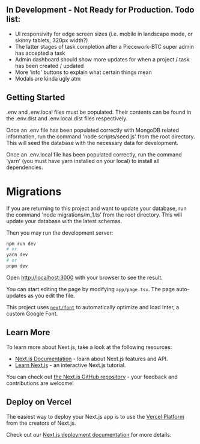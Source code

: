 ## In Development - Not Ready for Production. Todo list:

-   UI responsivity for edge screen sizes (i.e. mobile in landscape mode, or skinny tablets, 320px width?)
-   The latter stages of task completion after a Piecework-BTC super admin has accepted a task
-   Admin dashboard should show more updates for when a project / task has been created / updated
-   More 'info' buttons to explain what certain things mean
-   Modals are kinda ugly atm

## Getting Started

.env and .env.local files must be populated. Their contents can be found in the .env.dist and .env.local.dist files respectively.

Once an .env file has been populated correctly with MongoDB related information, run the command 'node scripts/seed.js' from the root directory. This will seed the database with the necessary data for development.

Once an .env.local file has been populated correctly, run the command 'yarn' (you must have yarn installed on your local) to install all dependencies.

# Migrations

If you are returning to this project and want to update your database, run the command 'node migrations/m_1.ts' from the root directory. This will update your database with the latest schemas.

Then you may run the development server:

```bash
npm run dev
# or
yarn dev
# or
pnpm dev
```

Open [http://localhost:3000](http://localhost:3000) with your browser to see the result.

You can start editing the page by modifying `app/page.tsx`. The page auto-updates as you edit the file.

This project uses [`next/font`](https://nextjs.org/docs/basic-features/font-optimization) to automatically optimize and load Inter, a custom Google Font.

## Learn More

To learn more about Next.js, take a look at the following resources:

-   [Next.js Documentation](https://nextjs.org/docs) - learn about Next.js features and API.
-   [Learn Next.js](https://nextjs.org/learn) - an interactive Next.js tutorial.

You can check out [the Next.js GitHub repository](https://github.com/vercel/next.js/) - your feedback and contributions are welcome!

## Deploy on Vercel

The easiest way to deploy your Next.js app is to use the [Vercel Platform](https://vercel.com/new?utm_medium=default-template&filter=next.js&utm_source=create-next-app&utm_campaign=create-next-app-readme) from the creators of Next.js.

Check out our [Next.js deployment documentation](https://nextjs.org/docs/deployment) for more details.
